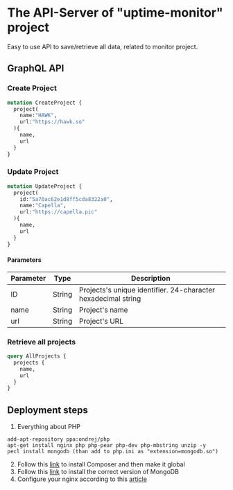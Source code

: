 # The API-Server of "uptime-monitor" project
Easy to use API to save/retrieve all data, related to monitor project.

## GraphQL API

### Create Project
```graphql
mutation CreateProject {
  project(
    name:"HAWK",
    url:"https://hawk.so"
  ){
    name,
    url
  }
}
```
### Update Project
```graphql
mutation UpdateProject {
  project(
    id:"5a70ac62e1d8ff5cda8322a0",
    name:"Capella",
    url:"https://capella.pic"
  ){
    name,
    url
  }
}
```
#### Parameters
| Parameter | Type | Description |
| -- | -- | -- |
| ID | String | Projects's unique identifier. 24-character hexadecimal string |
| name | String | Project's name |
| url | String | Project's URL |

### Retrieve all projects
```graphql
query AllProjects {
  projects {
    name,
    url
  }
}
```

## Deployment steps
1. Everything about PHP
```
add-apt-repository ppa:ondrej/php
apt-get install nginx php php-pear php-dev php-mbstring unzip -y
pecl install mongodb (than add to php.ini as "extension=mongodb.so")
```
2. Follow this <a href="https://getcomposer.org/download/">link</a> to install Composer and then make it global
3. Follow this <a href="https://docs.mongodb.com/manual/tutorial/install-mongodb-on-ubuntu/">link</a> to install the correct version of MongoDB
4. Configure your nginx according to this <a href="https://ifmo.su/devops-basics">article</a>
